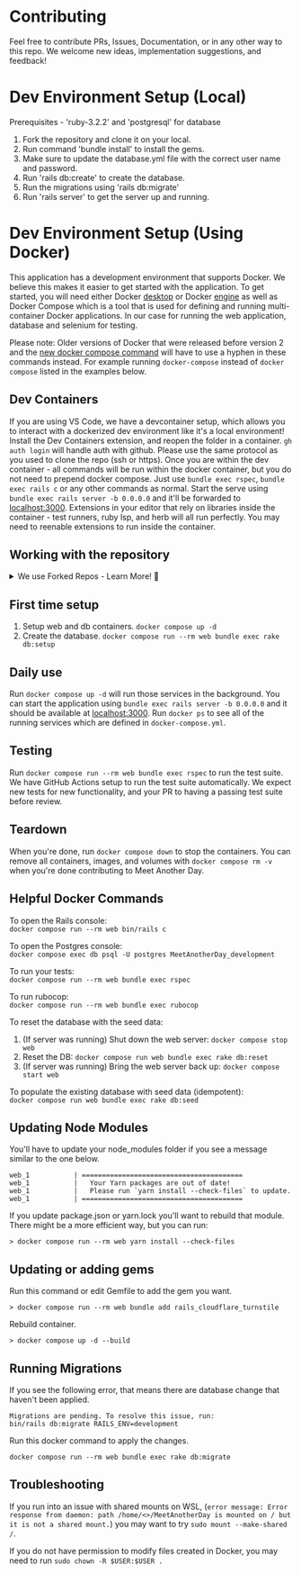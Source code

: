 # Contributing
Feel free to contribute PRs, Issues, Documentation, or in any other way to this repo. We welcome new ideas, implementation suggestions, and feedback!

# Dev Environment Setup (Local)
Prerequisites - 'ruby-3.2.2' and 'postgresql' for database

1) Fork the repository and clone it on your local.
2) Run command 'bundle install' to install the gems.
3) Make sure to update the database.yml file with the correct user name and password.
4) Run 'rails db:create' to create the database.
5) Run the migrations using 'rails db:migrate'
6) Run 'rails server' to get the server up and running.


# Dev Environment Setup (Using Docker)
This application has a development environment that supports Docker. We believe this makes it easier to get started with the application.
To get started, you will need either Docker [desktop](https://docs.docker.com/desktop/#download-and-install) or Docker [engine](https://docs.docker.com/engine/install) as well as
Docker Compose which is a tool that is used for defining and running multi-container Docker applications. In our case for running the web application, database and selenium for testing.

Please note:
Older versions of Docker that were released before version 2 and the [new docker compose command](https://docs.docker.com/compose/cli-command/#compose-v2-and-the-new-docker-compose-command) will have to use a hyphen in these commands instead.
For example running `docker-compose` instead of `docker compose` listed in the examples below.

## Dev Containers
If you are using VS Code, we have a devcontainer setup, which allows you to interact with a dockerized dev environment like it's a local environment!
Install the Dev Containers extension, and reopen the folder in a container.
`gh auth login` will handle auth with github. Please use the same protocol as you used to clone the repo (ssh or https).
Once you are within the dev container - all commands will be run within the docker container, but you do not need to prepend docker compose.
Just use `bundle exec rspec`, `bundle exec rails c` or any other commands as normal.
Start the serve using `bundle exec rails server -b 0.0.0.0` and it'll be forwarded to [localhost:3000](localhost:3000).
Extensions in your editor that rely on libraries inside the container - test runners, ruby lsp, and herb will all run perfectly.
You may need to reenable extensions to run inside the container.

## Working with the repository
<details>
  <summary>We use Forked Repos - Learn More! 🚀</summary>

  _When contributing to the repository we use a **Fork**._

  ### Forking
  In case you are not aware of what a fork is here is a description from the [about forks](https://docs.github.com/en/github/collaborating-with-pull-requests/working-with-forks/about-forks) resource on Github.

  > A fork is a copy of a repository that you manage. Forks let you make changes to a project without affecting the original repository. You can fetch updates from or submit changes to the original repository with pull requests.

  To fork a project all you have to do is click fork in the top right of the repository page. See image below from https://guides.github.com/activities/forking/

  ![Forking a repo](https://github-images.s3.amazonaws.com/help/bootcamp/Bootcamp-Fork.png)

  Once this is done you will have your own version of Meet Another Day in a url that looks like this `https://github.com/YOUR_USERNAME/MeetAnotherDay.git`. To get started on this you can clone the repository and make changes for your contributions. If you aren't sure how to do this then we recommend looking at this guide on [cloning a repository](https://docs.github.com/en/repositories/creating-and-managing-repositories/cloning-a-repository)

  ### Keeping up to date (Syncing)
  In order to keep a fork up to date we need to pull from the upstream repo which will be the original Meet Another Day repo.
  This can be setup by running `git remote add upstream https://github.com/ChaelCodes/MeetAnotherDay.git`

  Again if unsure please take a look at [Configuring a remote for a fork.](https://docs.github.com/en/github/collaborating-with-pull-requests/working-with-forks/configuring-a-remote-for-a-fork)

  In order to pull changes from the original repo into the fork, we need to fetch the upstream. This can be done either by the [UI on Github](https://docs.github.com/en/github/collaborating-with-pull-requests/working-with-forks/syncing-a-fork#syncing-a-fork-from-the-web-ui) or the from [within your terminal](https://docs.github.com/en/github/collaborating-with-pull-requests/working-with-forks/syncing-a-fork#syncing-a-fork-from-the-command-line).

  This can be done in 3 steps:
  - `git fetch upstream` in order to fetch the changes that have been made
  - `git checkout main` to switch to the default branch
  - `git merge upstream/main` to merge the changes from the original repository into your copy.
</details>

## First time setup
1. Setup web and db containers. `docker compose up -d`
1. Create the database. `docker compose run --rm web bundle exec rake db:setup`

## Daily use
Run `docker compose up -d` will run those services in the background. You can start the application using `bundle exec rails server -b 0.0.0.0` and it should be available at [localhost:3000](localhost:3000).
Run `docker ps` to see all of the running services which are defined in `docker-compose.yml`.

## Testing
Run `docker compose run --rm web bundle exec rspec` to run the test suite. We have GitHub Actions setup to run the test suite automatically. We expect new tests for new functionality, and your PR to having a passing test suite before review.

## Teardown
When you're done, run `docker compose down` to stop the containers. You can remove all containers, images, and volumes with `docker compose rm -v` when you're done contributing to Meet Another Day.

## Helpful Docker Commands
To open the Rails console:\
`docker compose run --rm web bin/rails c`

To open the Postgres console:\
`docker compose exec db psql -U postgres MeetAnotherDay_development`

To run your tests:\
`docker compose run --rm web bundle exec rspec`

To run rubocop:\
`docker compose run --rm web bundle exec rubocop`

To reset the database with the seed data:
1. (If server was running) Shut down the web server: `docker compose stop web`
2. Reset the DB: `docker compose run web bundle exec rake db:reset`
3. (If server was running) Bring the web server back up: `docker compose start web`

To populate the existing database with seed data (idempotent):\
`docker compose run web bundle exec rake db:seed`

## Updating Node Modules
You'll have to update your node_modules folder if you see a message similar to the one below.
```
web_1           | ========================================
web_1           |   Your Yarn packages are out of date!
web_1           |   Please run `yarn install --check-files` to update.
web_1           | ========================================
```

If you update package.json or yarn.lock you'll want to rebuild that module. There might be a more efficient way, but you can run:
```
> docker compose run --rm web yarn install --check-files
```

## Updating or adding gems

Run this command or edit Gemfile to add the gem you want.
```
> docker compose run --rm web bundle add rails_cloudflare_turnstile
```

Rebuild container.
```
> docker compose up -d --build
```

## Running Migrations
If you see the following error, that means there are database change that haven't been applied.
```
Migrations are pending. To resolve this issue, run:
bin/rails db:migrate RAILS_ENV=development
```
Run this docker command to apply the changes.
```
docker compose run --rm web bundle exec rake db:migrate
```

## Troubleshooting
If you run into an issue with shared mounts on WSL, (`error message: Error response from daemon: path /home/<>/MeetAnotherDay is mounted on / but it is not a shared mount.`) you may want to try `sudo mount --make-shared /`.

If you do not have permission to modify files created in Docker, you may need to run `sudo chown -R $USER:$USER .`
